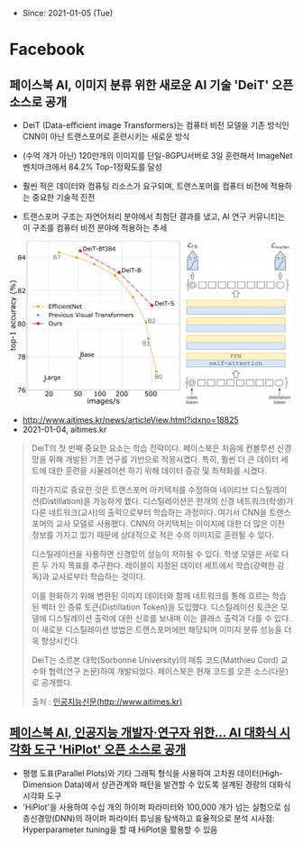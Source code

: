 * Since: 2021-01-05 (Tue)

# Facebook

## 페이스북 AI, 이미지 분류 위한 새로운 AI 기술 'DeiT' 오픈 소스로 공개

- DeiT (Data-efficient image Transformers)는 컴퓨터 비전 모델을 기존 방식인 CNN이 아닌 트랜스포머로  훈련시키는 새로운 방식

- (수억 개가 아닌) 120만개의 이미지를 단일-8GPU서버로 3일 훈련해서 ImageNet 벤치마크에서 84.2% Top-1정확도를  달성

- 훨씬 적은 데이터와 컴퓨팅 리소스가 요구되며, 트랜스포머를 컴퓨터 비전에 적용하는 중요한 기술적 진전

- 트랜스포머 구조는 자연어처리 분야에서 최첨단 결과를 냈고, AI 연구 커뮤니티는 이 구조를 컴퓨터 비전 분야에 적용하는 추세

  

<img src='images/deit-imagenet_benchmark_result-training_strategy.png'>

- http://www.aitimes.kr/news/articleView.html?idxno=18825
- 2021-01-04, aitimes.kr

> DeiT의 첫 번째 중요한 요소는 학습 전략이다. 페이스북은 처음에 컨볼루션 신경망을 위해 개발된 기존 연구를 기반으로 적응시켰다. 특히, 훨씬 더 큰 데이터 세트에 대한 훈련을 시뮬레이션 하기 위해 데이터 증강 및 최적화를 시켰다.
>
> 마찬가지로 중요한 것은 트랜스포머 아키텍처를 수정하여 네이티브 디스틸레이션(Distillation)을 가능하게 했다. 디스틸레이션은 한개의 신경 네트워크(학생)가 다른 네트워크(교사)의 출력으로부터 학습하는 과정이다. 여기서 CNN을 트랜스포머의 교사 모델로 사용했다. CNN의 아키텍처는 이미지에 대한 더 많은 이전 정보를 가지고 있기 때문에 상대적으로 적은 수의 이미지로 훈련될 수 있다.
>
> 디스틸레이션을 사용하면 신경망의 성능이 저하될 수 있다. 학생 모델은 서로 다른 두 가지 목표를 추구한다. 레이블이 지정된 데이터 세트에서 학습(강력한 감독)과 교사로부터 학습하는 것이다.
>
> 이를 완화하기 위해 변환된 이미지 데이터와 함께 네트워크를 통해 흐르는 학습된 벡터 인 증류 토큰(Distillation Token)을 도입했다. 디스틸레이션 토큰은 모델에 디스틸레이션 출력에 대한 신호를 보내며 이는 클래스 출력과 다를 수 있다. 이 새로운 디스틸레이션 방법은 트랜스포머에만 해당되며 이미지 분류 성능을 더욱 향상시킨다.
>
> DeiT는 소르본 대학(Sorbonne University)의 매튜 코드(Matthieu Cord) 교수와 협력(연구 논문)하여 개발되었다. 페이스북은 현재 코드를 오픈 소스(다운)로 공개했다.
>
> 출처 : [인공지능신문(http://www.aitimes.kr)](http://www.aitimes.kr/news/articleView.html?idxno=18825)

## [페이스북 AI, 인공지능 개발자·연구자 위한... AI 대화식 시각화 도구 'HiPlot' 오픈 소스로 공개](http://www.aitimes.kr/news/articleView.html?idxno=15348)

- 평행 도표(Parallel Plots)와 기타 그래픽 형식을 사용하여 고차원 데이터(High-Dimension Data)에서 상관관계와 패턴을 발견할 수 있도록 설계된 경량의 대화식 시각화 도구
- 'HiPlot'을 사용하여 수십 개의 하이퍼 파라미터와 100,000 개가 넘는 실험으로 심층신경망(DNN)의 하이퍼 파라미터 튜닝을 탐색하고 효율적으로 분석
  시사점: Hyperparameter tuning을 할 때 HiPlot을 활용할 수 있음
